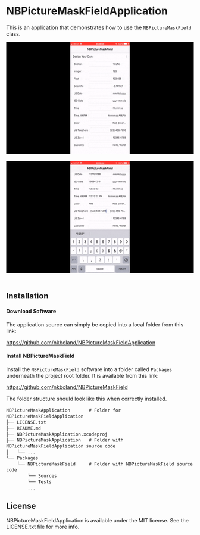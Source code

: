 # NBPictureMaskFieldApplication

This is an application that demonstrates how to use the `NBPictureMaskField` class.

<a href="https://github.com/nkboland/NBPictureMaskField">
<img src="https://github.com/nkboland/blobs/blob/master/nbpicturemaskfield/gifs/screen1.gif" height="300" /></a>
<br><br/>

<a href="https://github.com/nkboland/NBPictureMaskField">
<img src="https://github.com/nkboland/blobs/blob/master/nbpicturemaskfield/gifs/screen2.gif" height="300" /></a>
<br><br/>

## Installation

#### Download Software

The application source can simply be copied into a local folder from this link:

https://github.com/nkboland/NBPictureMaskFieldApplication

#### Install NBPictureMaskField

Install the `NBPictureMaskField` software into a folder called `Packages` underneath the project root folder. It is available from this link:

https://github.com/nkboland/NBPictureMaskField

The folder structure should look like this when correctly installed.

    NBPictureMaskApplication       # Folder for NBPictureMaskFieldApplication
    ├── LICENSE.txt
    ├── README.md
    ├── NBPictureMaskApplication.xcodeproj
    ├── NBPictureMaskApplication   # Folder with NBPictureMaskFieldApplication source code
    │   └── ...
    └── Packages
        └── NBPictureMaskField     # Folder with NBPictureMaskField source code
            └── Sources
            └── Tests
            ...

## License

NBPictureMaskFieldApplication is available under the MIT license.
See the LICENSE.txt file for more info.
